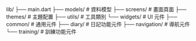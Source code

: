 lib/
├── main.dart
├── models/                     # 資料模型
├── screens/                    # 畫面頁面
├── themes/                     # 主題配置
├── utils/                      # 工具類別
└── widgets/                    # UI 元件
    ├── common/                 # 通用元件
    ├── diary/                  # 日記功能元件
    ├── navigation/             # 導航元件
    └── training/               # 訓練功能元件